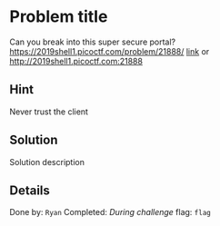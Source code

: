 # Problem title
Can you break into this super secure portal?
https://2019shell1.picoctf.com/problem/21888/ [link](https://2019shell1.picoctf.com/problem/21888/) or http://2019shell1.picoctf.com:21888

## Hint
Never trust the client

## Solution
Solution description

## Details
Done by: `Ryan`
Completed: *During challenge*
flag: `flag`
